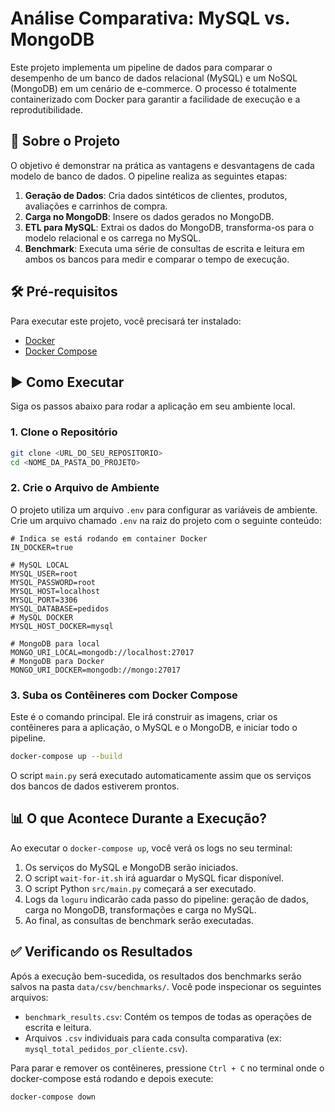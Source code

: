 # Análise Comparativa: MySQL vs. MongoDB

Este projeto implementa um pipeline de dados para comparar o desempenho de um banco de dados relacional (MySQL) e um NoSQL (MongoDB) em um cenário de e-commerce. O processo é totalmente containerizado com Docker para garantir a facilidade de execução e a reprodutibilidade.

## 🚀 Sobre o Projeto

O objetivo é demonstrar na prática as vantagens e desvantagens de cada modelo de banco de dados. O pipeline realiza as seguintes etapas:

1.  **Geração de Dados**: Cria dados sintéticos de clientes, produtos, avaliações e carrinhos de compra.
2.  **Carga no MongoDB**: Insere os dados gerados no MongoDB.
3.  **ETL para MySQL**: Extrai os dados do MongoDB, transforma-os para o modelo relacional e os carrega no MySQL.
4.  **Benchmark**: Executa uma série de consultas de escrita e leitura em ambos os bancos para medir e comparar o tempo de execução.

## 🛠️ Pré-requisitos

Para executar este projeto, você precisará ter instalado:

* [Docker](https://www.docker.com/get-started)
* [Docker Compose](https://docs.docker.com/compose/install/)

## ▶️ Como Executar

Siga os passos abaixo para rodar a aplicação em seu ambiente local.

### 1. Clone o Repositório

```bash
git clone <URL_DO_SEU_REPOSITORIO>
cd <NOME_DA_PASTA_DO_PROJETO>
```

### 2. Crie o Arquivo de Ambiente

O projeto utiliza um arquivo `.env` para configurar as variáveis de ambiente. Crie um arquivo chamado `.env` na raiz do projeto com o seguinte conteúdo:

```env
# Indica se está rodando em container Docker
IN_DOCKER=true

# MySQL LOCAL
MYSQL_USER=root
MYSQL_PASSWORD=root
MYSQL_HOST=localhost
MYSQL_PORT=3306
MYSQL_DATABASE=pedidos
# MySQL DOCKER
MYSQL_HOST_DOCKER=mysql

# MongoDB para local
MONGO_URI_LOCAL=mongodb://localhost:27017
# MongoDB para Docker
MONGO_URI_DOCKER=mongodb://mongo:27017
```

### 3. Suba os Contêineres com Docker Compose

Este é o comando principal. Ele irá construir as imagens, criar os contêineres para a aplicação, o MySQL e o MongoDB, e iniciar todo o pipeline.

```bash
docker-compose up --build
```

O script `main.py` será executado automaticamente assim que os serviços dos bancos de dados estiverem prontos.

## 📊 O que Acontece Durante a Execução?

Ao executar o `docker-compose up`, você verá os logs no seu terminal:

1.  Os serviços do MySQL e MongoDB serão iniciados.
2.  O script `wait-for-it.sh` irá aguardar o MySQL ficar disponível.
3.  O script Python `src/main.py` começará a ser executado.
4.  Logs da `loguru` indicarão cada passo do pipeline: geração de dados, carga no MongoDB, transformações e carga no MySQL.
5.  Ao final, as consultas de benchmark serão executadas.

## ✅ Verificando os Resultados

Após a execução bem-sucedida, os resultados dos benchmarks serão salvos na pasta `data/csv/benchmarks/`. Você pode inspecionar os seguintes arquivos:

* `benchmark_results.csv`: Contém os tempos de todas as operações de escrita e leitura.
* Arquivos `.csv` individuais para cada consulta comparativa (ex: `mysql_total_pedidos_por_cliente.csv`).

Para parar e remover os contêineres, pressione `Ctrl + C` no terminal onde o docker-compose está rodando e depois execute:

```bash
docker-compose down